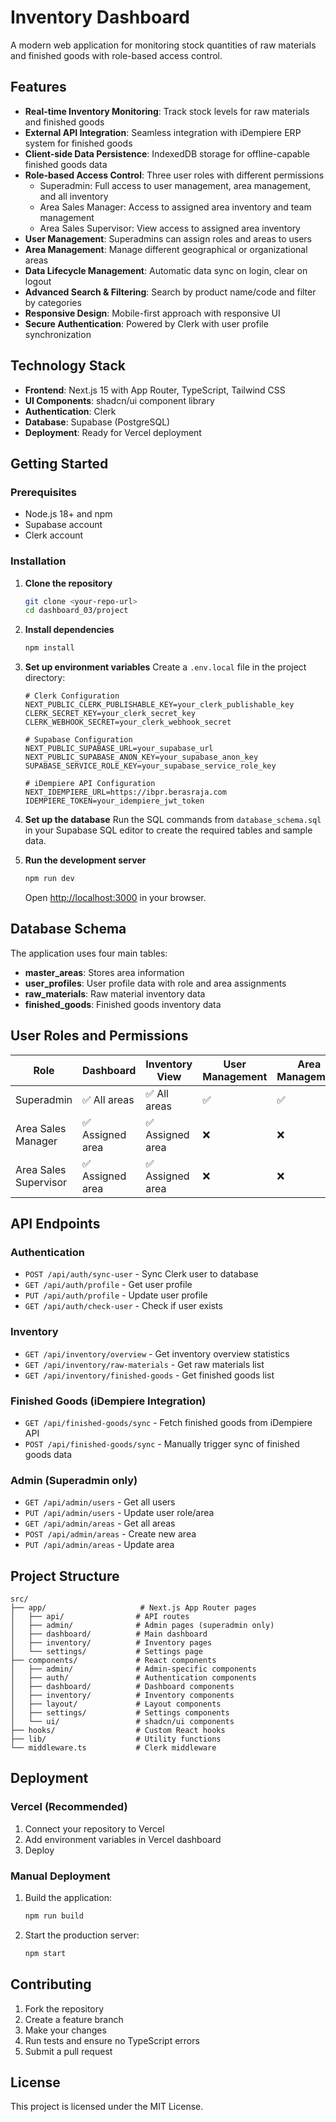 # Inventory Dashboard

A modern web application for monitoring stock quantities of raw materials and finished goods with role-based access control.

## Features

- **Real-time Inventory Monitoring**: Track stock levels for raw materials and finished goods
- **External API Integration**: Seamless integration with iDempiere ERP system for finished goods
- **Client-side Data Persistence**: IndexedDB storage for offline-capable finished goods data
- **Role-based Access Control**: Three user roles with different permissions
  - Superadmin: Full access to user management, area management, and all inventory
  - Area Sales Manager: Access to assigned area inventory and team management
  - Area Sales Supervisor: View access to assigned area inventory
- **User Management**: Superadmins can assign roles and areas to users
- **Area Management**: Manage different geographical or organizational areas
- **Data Lifecycle Management**: Automatic data sync on login, clear on logout
- **Advanced Search & Filtering**: Search by product name/code and filter by categories
- **Responsive Design**: Mobile-first approach with responsive UI
- **Secure Authentication**: Powered by Clerk with user profile synchronization

## Technology Stack

- **Frontend**: Next.js 15 with App Router, TypeScript, Tailwind CSS
- **UI Components**: shadcn/ui component library
- **Authentication**: Clerk
- **Database**: Supabase (PostgreSQL)
- **Deployment**: Ready for Vercel deployment

## Getting Started

### Prerequisites

- Node.js 18+ and npm
- Supabase account
- Clerk account

### Installation

1. **Clone the repository**
   ```bash
   git clone <your-repo-url>
   cd dashboard_03/project
   ```

2. **Install dependencies**
   ```bash
   npm install
   ```

3. **Set up environment variables**
   Create a `.env.local` file in the project directory:
   ```env
   # Clerk Configuration
   NEXT_PUBLIC_CLERK_PUBLISHABLE_KEY=your_clerk_publishable_key
   CLERK_SECRET_KEY=your_clerk_secret_key
   CLERK_WEBHOOK_SECRET=your_clerk_webhook_secret

   # Supabase Configuration
   NEXT_PUBLIC_SUPABASE_URL=your_supabase_url
   NEXT_PUBLIC_SUPABASE_ANON_KEY=your_supabase_anon_key
   SUPABASE_SERVICE_ROLE_KEY=your_supabase_service_role_key

   # iDempiere API Configuration
   NEXT_IDEMPIERE_URL=https://ibpr.berasraja.com
   IDEMPIERE_TOKEN=your_idempiere_jwt_token
   ```

4. **Set up the database**
   Run the SQL commands from `database_schema.sql` in your Supabase SQL editor to create the required tables and sample data.

5. **Run the development server**
   ```bash
   npm run dev
   ```

   Open [http://localhost:3000](http://localhost:3000) in your browser.

## Database Schema

The application uses four main tables:

- **master_areas**: Stores area information
- **user_profiles**: User profile data with role and area assignments
- **raw_materials**: Raw material inventory data
- **finished_goods**: Finished goods inventory data

## User Roles and Permissions

| Role | Dashboard | Inventory View | User Management | Area Management |
|------|-----------|----------------|-----------------|----------------|
| Superadmin | ✅ All areas | ✅ All areas | ✅ | ✅ |
| Area Sales Manager | ✅ Assigned area | ✅ Assigned area | ❌ | ❌ |
| Area Sales Supervisor | ✅ Assigned area | ✅ Assigned area | ❌ | ❌ |

## API Endpoints

### Authentication
- `POST /api/auth/sync-user` - Sync Clerk user to database
- `GET /api/auth/profile` - Get user profile
- `PUT /api/auth/profile` - Update user profile
- `GET /api/auth/check-user` - Check if user exists

### Inventory
- `GET /api/inventory/overview` - Get inventory overview statistics
- `GET /api/inventory/raw-materials` - Get raw materials list
- `GET /api/inventory/finished-goods` - Get finished goods list

### Finished Goods (iDempiere Integration)
- `GET /api/finished-goods/sync` - Fetch finished goods from iDempiere API
- `POST /api/finished-goods/sync` - Manually trigger sync of finished goods data

### Admin (Superadmin only)
- `GET /api/admin/users` - Get all users
- `PUT /api/admin/users` - Update user role/area
- `GET /api/admin/areas` - Get all areas
- `POST /api/admin/areas` - Create new area
- `PUT /api/admin/areas` - Update area

## Project Structure

```
src/
├── app/                     # Next.js App Router pages
│   ├── api/                # API routes
│   ├── admin/              # Admin pages (superadmin only)
│   ├── dashboard/          # Main dashboard
│   ├── inventory/          # Inventory pages
│   └── settings/           # Settings page
├── components/             # React components
│   ├── admin/              # Admin-specific components
│   ├── auth/               # Authentication components
│   ├── dashboard/          # Dashboard components
│   ├── inventory/          # Inventory components
│   ├── layout/             # Layout components
│   ├── settings/           # Settings components
│   └── ui/                 # shadcn/ui components
├── hooks/                  # Custom React hooks
├── lib/                    # Utility functions
└── middleware.ts           # Clerk middleware
```

## Deployment

### Vercel (Recommended)

1. Connect your repository to Vercel
2. Add environment variables in Vercel dashboard
3. Deploy

### Manual Deployment

1. Build the application:
   ```bash
   npm run build
   ```

2. Start the production server:
   ```bash
   npm start
   ```

## Contributing

1. Fork the repository
2. Create a feature branch
3. Make your changes
4. Run tests and ensure no TypeScript errors
5. Submit a pull request

## License

This project is licensed under the MIT License.

